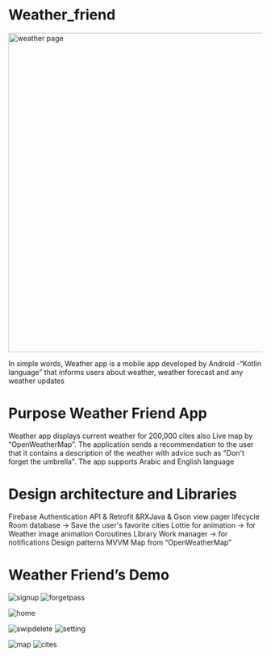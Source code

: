 

# Weather_friend
<img width="632" alt="weather page" src="https://user-images.githubusercontent.com/91476868/150286591-249abc3a-2eae-4ff3-b347-030206ea566c.png">

In simple words, Weather app is a mobile app developed by Android -“Kotlin language” 
 that informs users about weather, weather forecast and any weather updates
 
# Purpose Weather Friend App
Weather app displays current weather for 200,000 cites also  Live map by “OpenWeatherMap”. The application sends a recommendation to the user that it contains a description of the weather with advice such as "Don't forget the umbrella". The app supports Arabic and English language

# Design architecture and Libraries

Firebase Authentication
API & Retrofit &RXJava & Gson
view pager
lifecycle
Room database -> Save the user's favorite cities 
Lottie for animation -> for Weather image animation
Coroutines Library
Work manager -> for notifications
Design patterns MVVM 
Map from “OpenWeatherMap” 


# Weather Friend’s Demo

![signup](https://user-images.githubusercontent.com/91476868/149893361-e16af48c-4252-498e-a880-68d84e1f5f42.gif)
![forgetpass](https://user-images.githubusercontent.com/91476868/149893383-bffe612b-c97e-4974-b901-742289a1d4bc.gif)


![home](https://user-images.githubusercontent.com/91476868/149893667-af3c82e9-2527-4f9d-8d03-26f0c9ff8d58.gif)


![swipdelete](https://user-images.githubusercontent.com/91476868/149894263-45317ef9-d31b-4020-8d55-a719ff1a28f9.gif)
![setting](https://user-images.githubusercontent.com/91476868/149893847-362a91e1-ae7b-473e-ae70-6d9eddbc5fed.gif)




![map](https://user-images.githubusercontent.com/91476868/149894511-6563828a-8baf-4ef0-828f-8c257b5dff26.gif)
![cites](https://user-images.githubusercontent.com/91476868/149894217-b13ae47e-1f4c-42d8-90c5-5f7cd4d56bd4.gif)







